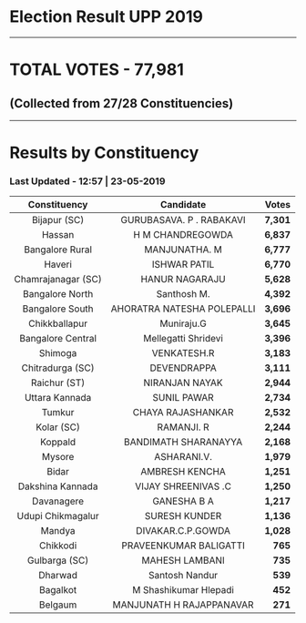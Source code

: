 # Election Result UPP 2019

---
# TOTAL VOTES - 77,981 
## (Collected from 27/28 Constituencies) 


---
# Results by Constituency 

### Last Updated - 12:57 | 23-05-2019 


|   Constituency   |        Candidate         |  Votes  |
|:----------------:|:------------------------:|--------:|
|   Bijapur (SC)   | GURUBASAVA. P . RABAKAVI |**7,301**|
|      Hassan      |     H M CHANDREGOWDA     |**6,837**|
| Bangalore Rural  |      MANJUNATHA. M       |**6,777**|
|      Haveri      |       ISHWAR PATIL       |**6,770**|
|Chamrajanagar (SC)|      HANUR NAGARAJU      |**5,628**|
| Bangalore North  |       Santhosh M.        |**4,392**|
| Bangalore South  |AHORATRA NATESHA POLEPALLI|**3,696**|
|  Chikkballapur   |        Muniraju.G        |**3,645**|
|Bangalore Central |   Mellegatti Shridevi    |**3,396**|
|     Shimoga      |       VENKATESH.R        |**3,183**|
| Chitradurga (SC) |       DEVENDRAPPA        |**3,111**|
|   Raichur (ST)   |      NIRANJAN NAYAK      |**2,944**|
|  Uttara Kannada  |       SUNIL PAWAR        |**2,734**|
|      Tumkur      |    CHAYA RAJASHANKAR     |**2,532**|
|    Kolar (SC)    |        RAMANJI. R        |**2,244**|
|     Koppald      |   BANDIMATH SHARANAYYA   |**2,168**|
|      Mysore      |       ASHARANI.V.        |**1,979**|
|      Bidar       |      AMBRESH KENCHA      |**1,251**|
| Dakshina Kannada |   VIJAY SHREENIVAS .C    |**1,250**|
|    Davanagere    |       GANESHA B A        |**1,217**|
|Udupi Chikmagalur |      SURESH KUNDER       |**1,136**|
|      Mandya      |    DIVAKAR.C.P.GOWDA     |**1,028**|
|     Chikkodi     |  PRAVEENKUMAR BALIGATTI  |  **765**|
|  Gulbarga (SC)   |      MAHESH LAMBANI      |  **735**|
|     Dharwad      |      Santosh Nandur      |  **539**|
|     Bagalkot     |  M Shashikumar Hlepadi   |  **452**|
|     Belgaum      | MANJUNATH H RAJAPPANAVAR |  **271**|


<script async src='https://www.googletagmanager.com/gtag/js?id=UA-138371535-2'></script><script>window.dataLayer = window.dataLayer || [];function gtag(){dataLayer.push(arguments);}gtag('js', new Date());gtag('config', 'UA-138371535-2');</script>